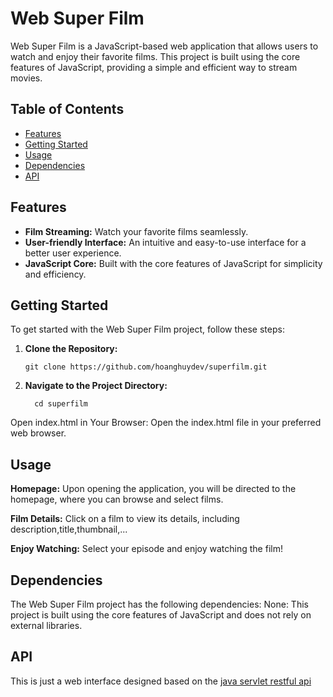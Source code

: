 # Web Super Film

Web Super Film is a JavaScript-based web application that allows users to watch and enjoy their favorite films. This project is built using the core features of JavaScript, providing a simple and efficient way to stream movies.

## Table of Contents

- [Features](#features)
- [Getting Started](#getting-started)
- [Usage](#usage)
- [Dependencies](#dependencies)
- [API](#api)

## Features

- **Film Streaming:** Watch your favorite films seamlessly.
- **User-friendly Interface:** An intuitive and easy-to-use interface for a better user experience.
- **JavaScript Core:** Built with the core features of JavaScript for simplicity and efficiency.

## Getting Started

To get started with the Web Super Film project, follow these steps:

1. **Clone the Repository:**
   ```
   git clone https://github.com/hoanghuydev/superfilm.git
2. **Navigate to the Project Directory:**
    ```
      cd superfilm
Open index.html in Your Browser:
Open the index.html file in your preferred web browser.

## Usage
**Homepage:**
Upon opening the application, you will be directed to the homepage, where you can browse and select films.

**Film Details:**
Click on a film to view its details, including description,title,thumbnail,...

**Enjoy Watching:**
Select your episode and enjoy watching the film!

## Dependencies
The Web Super Film project has the following dependencies:
None: This project is built using the core features of JavaScript and does not rely on external libraries.

## API 
This is just a web interface designed based on the [java servlet restful api](https://github.com/hoanghuydev/apiSuperFilmServlet)
